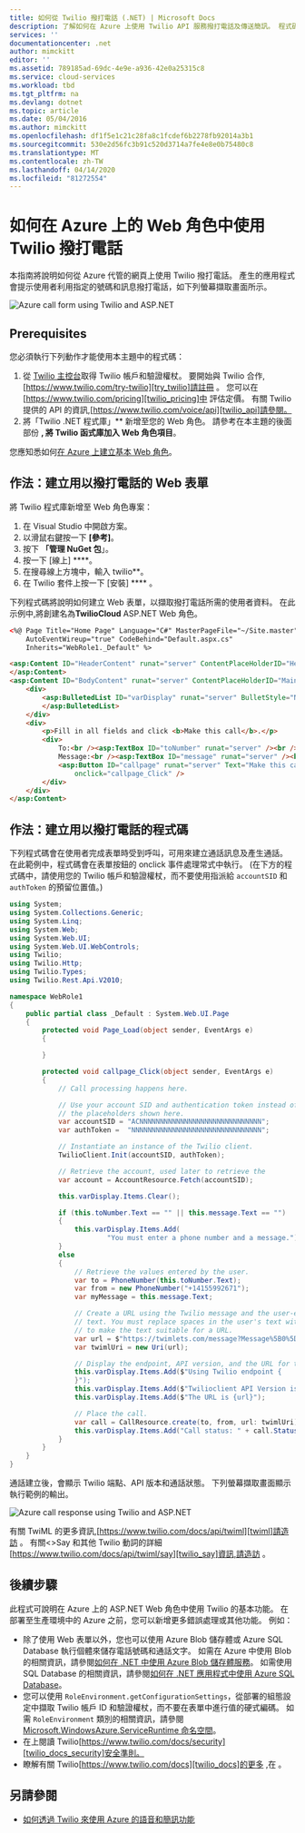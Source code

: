 ```yaml
---
title: 如何從 Twilio 撥打電話 (.NET) | Microsoft Docs
description: 了解如何在 Azure 上使用 Twilio API 服務撥打電話及傳送簡訊。 程式碼範例以 .NET 撰寫。
services: ''
documentationcenter: .net
author: mimckitt
editor: ''
ms.assetid: 789185ad-69dc-4e9e-a936-42e0a25315c8
ms.service: cloud-services
ms.workload: tbd
ms.tgt_pltfrm: na
ms.devlang: dotnet
ms.topic: article
ms.date: 05/04/2016
ms.author: mimckitt
ms.openlocfilehash: df1f5e1c21c28fa8c1fcdef6b2278fb92014a3b1
ms.sourcegitcommit: 530e2d56fc3b91c520d3714a7fe4e8e0b75480c8
ms.translationtype: MT
ms.contentlocale: zh-TW
ms.lasthandoff: 04/14/2020
ms.locfileid: "81272554"
---
```

# <a name="how-to-make-a-phone-call-using-twilio-in-a-web-role-on-azure"></a>如何在 Azure 上的 Web 角色中使用 Twilio 撥打電話
本指南將說明如何從 Azure 代管的網頁上使用 Twilio 撥打電話。 產生的應用程式會提示使用者利用指定的號碼和訊息撥打電話，如下列螢幕擷取畫面所示。

![Azure call form using Twilio and ASP.NET][twilio_dotnet_basic_form]

## <a name="prerequisites"></a><a name="twilio-prereqs"></a>Prerequisites
您必須執行下列動作才能使用本主題中的程式碼：

1. 從 [Twilio 主控台][twilio_console]取得 Twilio 帳戶和驗證權杖。 要開始與 Twilio 合作,[https://www.twilio.com/try-twilio][try_twilio]請註冊 。 您可以在[https://www.twilio.com/pricing][twilio_pricing]中 評估定價。 有關 Twilio 提供的 API 的資訊,[https://www.twilio.com/voice/api][twilio_api]請參閱。
2. 將「Twilio .NET 程式庫」** 新增至您的 Web 角色。 請參考在本主題的後面部份 **, 將 Twilio 函式庫加入 Web 角色項目**。

您應知悉如何[在 Azure 上建立基本 Web 角色][azure_webroles_get_started]。

## <a name="how-to-create-a-web-form-for-making-a-call"></a><a name="howtocreateform"></a>作法：建立用以撥打電話的 Web 表單
<a id="use_nuget"></a>將 Twilio 程式庫新增至 Web 角色專案：

1. 在 Visual Studio 中開啟方案。
2. 以滑鼠右鍵按一下 **[參考]**。
3. 按下 **「管理 NuGet 包**」。
4. 按一下 [線上] ****。
5. 在搜尋線上方塊中，輸入 twilio**。
6. 在 Twilio 套件上按一下 [安裝] **** 。

下列程式碼將說明如何建立 Web 表單，以擷取撥打電話所需的使用者資料。 在此示例中,將創建名為**TwilioCloud** ASP.NET Web 角色。

```aspx
<%@ Page Title="Home Page" Language="C#" MasterPageFile="~/Site.master"
    AutoEventWireup="true" CodeBehind="Default.aspx.cs"
    Inherits="WebRole1._Default" %>

<asp:Content ID="HeaderContent" runat="server" ContentPlaceHolderID="HeadContent">
</asp:Content>
<asp:Content ID="BodyContent" runat="server" ContentPlaceHolderID="MainContent">
    <div>
        <asp:BulletedList ID="varDisplay" runat="server" BulletStyle="NotSet">
        </asp:BulletedList>
    </div>
    <div>
        <p>Fill in all fields and click <b>Make this call</b>.</p>
        <div>
            To:<br /><asp:TextBox ID="toNumber" runat="server" /><br /><br />
            Message:<br /><asp:TextBox ID="message" runat="server" /><br /><br />
            <asp:Button ID="callpage" runat="server" Text="Make this call"
                onclick="callpage_Click" />
        </div>
    </div>
</asp:Content>
```

## <a name="how-to-create-the-code-to-make-the-call"></a><a id="howtocreatecode"></a>作法：建立用以撥打電話的程式碼
下列程式碼會在使用者完成表單時受到呼叫，可用來建立通話訊息及產生通話。 在此範例中，程式碼會在表單按鈕的 onclick 事件處理常式中執行。 (在下方的程式碼中，請使用您的 Twilio 帳戶和驗證權杖，而不要使用指派給 `accountSID` 和 `authToken` 的預留位置值。)

```csharp
using System;
using System.Collections.Generic;
using System.Linq;
using System.Web;
using System.Web.UI;
using System.Web.UI.WebControls;
using Twilio;
using Twilio.Http;
using Twilio.Types;
using Twilio.Rest.Api.V2010;

namespace WebRole1
{
    public partial class _Default : System.Web.UI.Page
    {
        protected void Page_Load(object sender, EventArgs e)
        {

        }

        protected void callpage_Click(object sender, EventArgs e)
        {
            // Call processing happens here.

            // Use your account SID and authentication token instead of
            // the placeholders shown here.
            var accountSID = "ACNNNNNNNNNNNNNNNNNNNNNNNNNNNNNN";
            var authToken =  "NNNNNNNNNNNNNNNNNNNNNNNNNNNNNNNN";

            // Instantiate an instance of the Twilio client.
            TwilioClient.Init(accountSID, authToken);

            // Retrieve the account, used later to retrieve the
            var account = AccountResource.Fetch(accountSID);

            this.varDisplay.Items.Clear();

            if (this.toNumber.Text == "" || this.message.Text == "")
            {
                this.varDisplay.Items.Add(
                        "You must enter a phone number and a message.");
            }
            else
            {
                // Retrieve the values entered by the user.
                var to = PhoneNumber(this.toNumber.Text);
                var from = new PhoneNumber("+14155992671");
                var myMessage = this.message.Text;

                // Create a URL using the Twilio message and the user-entered
                // text. You must replace spaces in the user's text with '%20'
                // to make the text suitable for a URL.
                var url = $"https://twimlets.com/message?Message%5B0%5D={myMessage.Replace(" ", "%20")}";
                var twimlUri = new Uri(url);

                // Display the endpoint, API version, and the URL for the message.
                this.varDisplay.Items.Add($"Using Twilio endpoint {
                }");
                this.varDisplay.Items.Add($"Twilioclient API Version is {apiVersion}");
                this.varDisplay.Items.Add($"The URL is {url}");

                // Place the call.
                var call = CallResource.create(to, from, url: twimlUri);
                this.varDisplay.Items.Add("Call status: " + call.Status);
            }
        }
    }
}
```

通話建立後，會顯示 Twilio 端點、API 版本和通話狀態。 下列螢幕擷取畫面顯示執行範例的輸出。

![Azure call response using Twilio and ASP.NET][twilio_dotnet_basic_form_output]

有關 TwiML 的更多資訊,[https://www.twilio.com/docs/api/twiml][twiml]請造訪 。 有關&lt;&gt;Say 和其他 Twilio 動詞的詳細[https://www.twilio.com/docs/api/twiml/say][twilio_say]資訊,請造訪 。

## <a name="next-steps"></a><a id="nextsteps"></a>後續步驟
此程式可說明在 Azure 上的 ASP.NET Web 角色中使用 Twilio 的基本功能。 在部署至生產環境中的 Azure 之前，您可以新增更多錯誤處理或其他功能。 例如：

* 除了使用 Web 表單以外，您也可以使用 Azure Blob 儲存體或 Azure SQL Database 執行個體來儲存電話號碼和通話文字。 如需在 Azure 中使用 Blob 的相關資訊，請參閱[如何在 .NET 中使用 Azure Blob 儲存體服務][howto_blob_storage_dotnet]。 如需使用 SQL Database 的相關資訊，請參閱[如何在 .NET 應用程式中使用 Azure SQL Database][howto_sql_azure_dotnet]。
* 您可以使用 `RoleEnvironment.getConfigurationSettings`，從部署的組態設定中擷取 Twilio 帳戶 ID 和驗證權杖，而不要在表單中進行值的硬式編碼。 如需 `RoleEnvironment` 類別的相關資訊，請參閱 [Microsoft.WindowsAzure.ServiceRuntime 命名空間][azure_runtime_ref_dotnet]。
* 在上閱讀 Twilio[https://www.twilio.com/docs/security][twilio_docs_security]安全準則。
* 瞭解有關 Twilio[https://www.twilio.com/docs][twilio_docs]的更多 ,在 。

## <a name="see-also"></a><a name="seealso"></a>另請參閱
* [如何透過 Twilio 來使用 Azure 的語音和簡訊功能](twilio-dotnet-how-to-use-for-voice-sms.md)

[twilio_console]: https://www.twilio.com/console
[twilio_pricing]: https://www.twilio.com/pricing
[try_twilio]: https://www.twilio.com/try-twilio
[twilio_api]: https://www.twilio.com/voice/api
[verify_phone]: https://www.twilio.com/console/phone-numbers/verified

[twilio_dotnet_basic_form]: ./media/partner-twilio-cloud-services-dotnet-phone-call-web-role/WA_twilio_dotnet_basic_form.png
[twilio_dotnet_basic_form_output]: ./media/partner-twilio-cloud-services-dotnet-phone-call-web-role/WA_twilio_dotnet_basic_form_output.png

[twiml]: https://www.twilio.com/docs/api/twiml



[howto_twilio_voice_sms_dotnet]: /develop/net/how-to-guides/twilio/

[howto_blob_storage_dotnet]: https://www.windowsazure.com/develop/net/how-to-guides/blob-storage/

[howto_sql_azure_dotnet]: https://www.windowsazure.com/develop/net/how-to-guides/sql-database/


[twilio_docs_security]: https://www.twilio.com/docs/security
[twilio_docs]: https://www.twilio.com/docs
[twilio_say]: https://www.twilio.com/docs/api/twiml/say


[azure_runtime_ref_dotnet]: https://msdn.microsoft.com/library/windowsazure/microsoft.windowsazure.serviceruntime.aspx
[azure_webroles_get_started]: https://docs.microsoft.com/azure/cloud-services/cloud-services-dotnet-get-started
